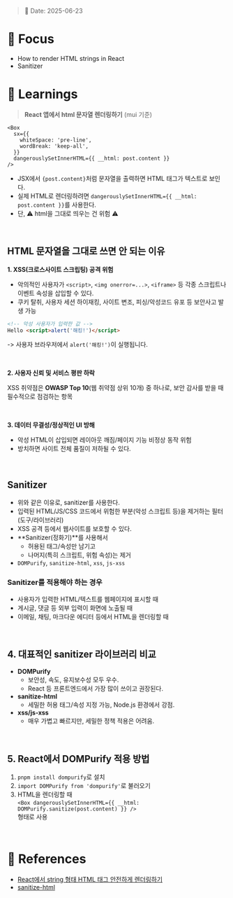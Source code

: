 > 📅 Date: 2025-06-23

# 📌 Focus
- How to render HTML strings in React
- Sanitizer

# 📝 Learnings

> **React 앱에서 html 문자열 렌더링하기**
> (mui 기준)

```
<Box
  sx={{
    whiteSpace: 'pre-line',
    wordBreak: 'keep-all',
  }}
  dangerouslySetInnerHTML={{ __html: post.content }}
/>
```
- JSX에서 `{post.content}`처럼 문자열을 출력하면 HTML 태그가 텍스트로 보인다.
- 실제 HTML로 렌더링하려면 `dangerouslySetInnerHTML={{ __html: post.content }}`를 사용한다.
- 단, ⚠️ html을 그대로 띄우는 건 위험 ⚠️

<br />

## HTML 문자열을 그대로 쓰면 안 되는 이유

**1. XSS(크로스사이트 스크립팅) 공격 위험**

- 악의적인 사용자가 `<script>`, `<img onerror=...>`, `<iframe>` 등 각종 스크립트나 이벤트 속성을 삽입할 수 있다. 
- 쿠키 탈취, 사용자 세션 하이재킹, 사이트 변조, 피싱/악성코드 유포 등 보안사고 발생 가능

```html
<!-- 악성 사용자가 입력한 값 -->
Hello <script>alert('해킹!')</script>
```
-> 사용자 브라우저에서 `alert('해킹!')`이 실행됩니다.

<br />

**2. 사용자 신뢰 및 서비스 평판 하락**

XSS 취약점은 **OWASP Top 10**(웹 취약점 상위 10개) 중 하나로, 보안 감사를 받을 때 필수적으로 점검하는 항목

<br />

**3. 데이터 무결성/정상적인 UI 방해**

- 악성 HTML이 삽입되면 레이아웃 깨짐/페이지 기능 비정상 동작 위험
- 방치하면 사이트 전체 품질이 저하될 수 있다.

<br />

## Sanitizer

- 위와 같은 이유로, sanitizer를 사용한다.
- 입력된 HTML/JS/CSS 코드에서 위험한 부분(악성 스크립트 등)을 제거하는 필터(도구/라이브러리)
- XSS 공격 등에서 웹사이트를 보호할 수 있다.
- **Sanitizer(정화기)**를 사용해서
  - 허용된 태그/속성만 남기고  
  - 나머지(특히 스크립트, 위험 속성)는 제거
- `DOMPurify`, `sanitize-html`, `xss`, `js-xss`

### Sanitizer를 적용해야 하는 경우
- 사용자가 입력한 HTML/텍스트를 웹페이지에 표시할 때
- 게시글, 댓글 등 외부 입력이 화면에 노출될 때
- 이메일, 채팅, 마크다운 에디터 등에서 HTML을 렌더링할 때

<br />

## 4. 대표적인 sanitizer 라이브러리 비교
- **DOMPurify**  
  - 보안성, 속도, 유지보수성 모두 우수.  
  - React 등 프론트엔드에서 가장 많이 쓰이고 권장된다.
- **sanitize-html**  
  - 세밀한 허용 태그/속성 지정 가능, Node.js 환경에서 강점.
- **xss/js-xss**  
  - 매우 가볍고 빠르지만, 세밀한 정책 적용은 어려움.

<br />

## 5. React에서 DOMPurify 적용 방법
1. `pnpm install dompurify`로 설치
2. `import DOMPurify from 'dompurify'`로 불러오기
3. HTML을 렌더링할 때  
   `<Box dangerouslySetInnerHTML={{ __html: DOMPurify.sanitize(post.content) }} />`  
   형태로 사용

<br />

# 🔗 References
- [React에서 string 형태 HTML 태그 안전하게 렌더링하기](https://velog.io/@yejine2/react-html%ED%83%9C%EA%B7%B8-%EC%95%88%EC%A0%84%ED%95%98%EA%B2%8C-%EB%9E%9C%EB%8D%94%EB%A7%81)
- [sanitize-html](https://stack94.tistory.com/entry/%EB%9D%BC%EC%9D%B4%EB%B8%8C%EB%9F%AC%EB%A6%AC-sanitize-html-%EC%82%AC%EC%9A%A9%ED%95%98%EC%97%AC-%EB%B3%B4%EC%95%88%EB%AC%B8%EC%A0%9C-%ED%95%B4%EA%B2%B0%ED%95%98%EC%9E%90#google_vignette)
